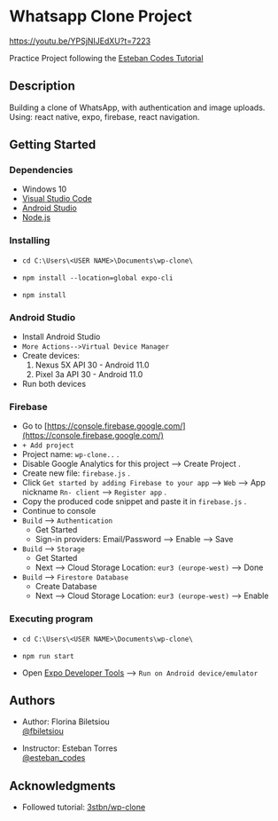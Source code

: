 # Whatsapp Clone Project

https://youtu.be/YPSjNIJEdXU?t=7223

Practice Project following the [Esteban Codes Tutorial](https://www.youtube.com/watch?v=YPSjNIJEdXU)

## Description

Building a clone of WhatsApp, with authentication and image uploads.<br>
Using: react native, expo, firebase, react navigation.

## Getting Started

### Dependencies

* Windows 10
* [Visual Studio Code ](https://code.visualstudio.com/)
* [Android Studio](https://developer.android.com/studio)
* [Node.js](https://nodejs.org/)

### Installing

* ```
  cd C:\Users\<USER NAME>\Documents\wp-clone\
  ```
* ```
  npm install --location=global expo-cli
  ```
* ```
  npm install
  ```

### Android Studio

* Install Android Studio
* `More Actions-->Virtual Device Manager`
* Create devices:
    1. Nexus 5X API 30 - Android 11.0
    2. Pixel 3a API 30 - Android 11.0
* Run both devices

### Firebase

* Go to [https://console.firebase.google.com/](https://console.firebase.google.com/)
* `+ Add project`
* Project name: `wp-clone..` .
* Disable Google Analytics for this project --> Create Project .
* Create new file: `firebase.js` .
* Click `Get started by adding Firebase to your app` --> `Web` --> App nickname `Rn- client` --> `Register app` .
* Copy the produced code snippet and paste it in `firebase.js` .
* Continue to console
* `Build` --> `Authentication`
    * Get Started
    * Sign-in providers: Email/Password --> Enable --> Save
* `Build` --> `Storage`
    * Get Started
    * Next --> Cloud Storage Location: `eur3 (europe-west)` --> Done
* `Build` --> `Firestore Database`
    * Create Database
    * Next --> Cloud Storage Location: `eur3 (europe-west)` --> Enable

### Executing program

* ```
  cd C:\Users\<USER NAME>\Documents\wp-clone\
  ```
* ```
  npm run start
  ```
* Open [Expo Developer Tools](http://localhost:19002/) --> `Run on Android device/emulator`

## Authors

* Author: Florina Biletsiou <br>
[@fbiletsiou](https://twitter.com/fbiletsiou)

* Instructor: Esteban Torres <br>
[@esteban_codes](https://twitter.com/esteban_codes)

## Acknowledgments

* Followed tutorial:  [3stbn/wp-clone](https://github.com/3stbn/wp-clone)
